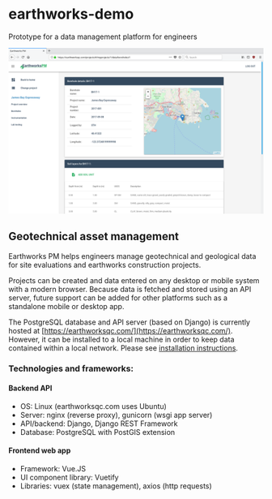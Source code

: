 # earthworks-demo
Prototype for a data management platform for engineers

![Earthworks PM screenshot](./Screenshot_20171215_102540.png)

## Geotechnical asset management
Earthworks PM helps engineers manage geotechnical and geological data for site evaluations and earthworks construction projects.

Projects can be created and data entered on any desktop or mobile system with a modern browser. Because data is fetched and stored using an API server, future support can be added for other platforms such as a standalone mobile or desktop app.

The PostgreSQL database and API server (based on Django) is currently hosted at [https://earthworksqc.com/](https://earthworksqc.com/). However, it can be installed to a local machine in order to keep data contained within a local network. Please see [installation instructions](./installation.md).

### Technologies and frameworks:
#### Backend API
* OS: Linux (earthworksqc.com uses Ubuntu)
* Server: nginx (reverse proxy), gunicorn (wsgi app server)
* API/backend: Django, Django REST Framework
* Database: PostgreSQL with PostGIS extension
#### Frontend web app
* Framework: Vue.JS
* UI component library: Vuetify
* Libraries: vuex (state management), axios (http requests)
